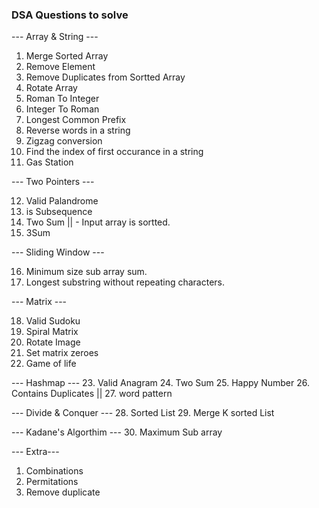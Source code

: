 ### DSA Questions to solve

--- Array & String ---

1.  Merge Sorted Array
2.  Remove Element
3.  Remove Duplicates from Sortted Array
4.  Rotate Array
5.  Roman To Integer
6.  Integer To Roman
7.  Longest Common Prefix
8.  Reverse words in a string
9.  Zigzag conversion
10. Find the index of first occurance in a string
11. Gas Station

--- Two Pointers ---

12. Valid Palandrome
13. is Subsequence
14. Two Sum || - Input array is sortted.
15. 3Sum

--- Sliding Window ---

16. Minimum size sub array sum.
17. Longest substring without repeating characters.

--- Matrix ---

18. Valid Sudoku
19. Spiral Matrix
20. Rotate Image
21. Set matrix zeroes
22. Game of life

--- Hashmap --- 23. Valid Anagram 24. Two Sum 25. Happy Number 26. Contains Duplicates || 27. word pattern

--- Divide & Conquer --- 28. Sorted List 29. Merge K sorted List

--- Kadane's Algorthim --- 30. Maximum Sub array

--- Extra---

1. Combinations
2. Permitations
3. Remove duplicate
